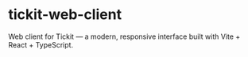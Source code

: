# tickit-web-client
Web client for Tickit — a modern, responsive interface built with Vite + React + TypeScript.
